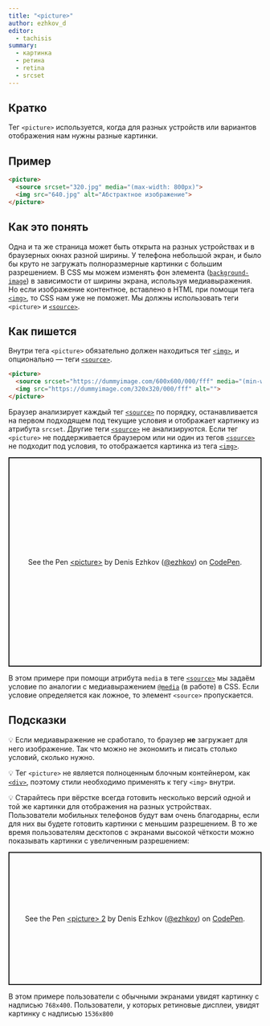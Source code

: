 ```yaml
---
title: "<picture>"
author: ezhkov_d
editor:
  - tachisis
summary:
  - картинка
  - ретина
  - retina
  - srcset
---
```


## Кратко

Тег `<picture>` используется, когда для разных устройств или вариантов отображения нам нужны разные картинки.

## Пример

```html
<picture>
  <source srcset="320.jpg" media="(max-width: 800px)">
  <img src="640.jpg" alt="Абстрактное изображение">
</picture>
```

## Как это понять

Одна и та же страница может быть открыта на разных устройствах и в браузерных окнах разной ширины. У телефона небольшой экран, и было бы круто не загружать полноразмерные картинки с большим разрешением. В CSS мы можем изменять фон элемента ([`background-image`](/css/doka/background-image)) в зависимости от ширины экрана, используя медиавыражения. Но если изображение контентное, вставлено в HTML при помощи тега [`<img>`](/html/doka/img), то CSS нам уже не поможет. Мы должны использовать теги `<picture>` и [`<source>`](/html/doka/source).

## Как пишется

Внутри тега `<picture>` обязательно должен находиться тег [`<img>`](/html/doka/img), и опционально — теги [`<source>`](/html/doka/source).

```html
<picture>
  <source srcset="https://dummyimage.com/600x600/000/fff" media="(min-width: 600px)">
  <img src="https://dummyimage.com/320x320/000/fff" alt="">
</picture>
```

Браузер анализирует каждый тег [`<source>`](/html/doka/source) по порядку, останавливается на первом подходящем под текущие условия и отображает картинку из атрибута `srcset`. Другие теги [`<source>`](/html/doka/source) не анализируются. Если тег `<picture>` не поддерживается браузером или ни один из тегов [`<source>`](/html/doka/source) не подходит под условия, то отображается картинка из тега [`<img>`](/html/doka/img).

<p class="codepen" data-height="417" data-theme-id="light" data-default-tab="result" data-user="ezhkov" data-slug-hash="OJWdPqQ" style="height: 417px; box-sizing: border-box; display: flex; align-items: center; justify-content: center; border: 2px solid; margin: 1em 0; padding: 1em;" data-pen-title="&amp;lt;picture&amp;gt;">
  <span>See the Pen <a href="https://codepen.io/ezhkov/pen/OJWdPqQ">
  &lt;picture&gt;</a> by Denis Ezhkov (<a href="https://codepen.io/ezhkov">@ezhkov</a>)
  on <a href="https://codepen.io">CodePen</a>.</span>
</p>

В этом примере при помощи атрибута `media` в теге [`<source>`](/html/doka/source) мы задаём условие по аналогии с медиавыражением [`@media`](/css/doka/media) (в работе) в CSS. Если условие определяется как ложное, то элемент `<source>` пропускается.

## Подсказки

💡 Если медиавыражение не сработало, то браузер **не** загружает для него изображение. Так что можно не экономить и писать столько условий, сколько нужно.

💡 Тег `<picture>` не является полноценным блочным контейнером, как [`<div>`](/html/doka/div), поэтому стили необходимо применять к тегу `<img>` внутри.

💡 Старайтесь при вёрстке всегда готовить несколько версий одной и той же картинки для отображения на разных устройствах. Пользователи мобильных телефонов будут вам очень благодарны, если для них вы будете готовить картинки с меньшим разрешением. В то же время пользователям десктопов с экранами высокой чёткости можно показывать картинки с увеличенным разрешением:

<p class="codepen" data-height="265" data-theme-id="light" data-default-tab="html,result" data-user="ezhkov" data-slug-hash="XWpObbJ" style="height: 265px; box-sizing: border-box; display: flex; align-items: center; justify-content: center; border: 2px solid; margin: 1em 0; padding: 1em;" data-pen-title="&amp;lt;picture&amp;gt; 2">
  <span>See the Pen <a href="https://codepen.io/ezhkov/pen/XWpObbJ">
  &lt;picture&gt; 2</a> by Denis Ezhkov (<a href="https://codepen.io/ezhkov">@ezhkov</a>)
  on <a href="https://codepen.io">CodePen</a>.</span>
</p>

В этом примере пользователи с обычными экранами увидят картинку с надписью `768x400`. Пользователи, у которых ретиновые дисплеи, увидят картинку с надписью `1536x800`

<script async src="https://cpwebassets.codepen.io/assets/embed/ei.js"></script>
